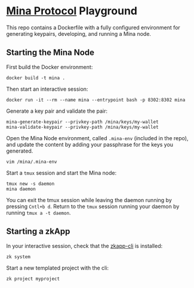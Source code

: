 # [Mina Protocol](https://minaprotocol.com/) Playground

This repo contains a Dockerfile with a fully configured environment for generating keypairs,
developing, and running a Mina node. 

## Starting the Mina Node

First build the Docker environment:

```
docker build -t mina .
```

Then start an interactive session:

```
docker run -it --rm --name mina --entrypoint bash -p 8302:8302 mina
```

Generate a key pair and validate the pair:

```
mina-generate-keypair --privkey-path /mina/keys/my-wallet
mina-validate-keypair --privkey-path /mina/keys/my-wallet
```

Open the Mina Node environment, called `.mina-env` (included in the repo), and update the content by
adding your passphrase for the keys you generated. 

```
vim /mina/.mina-env
```

Start a `tmux` session and start the Mina node:

```
tmux new -s daemon
mina daemon
```

You can exit the tmux session while leaving the daemon running by pressing `Cntl+b d`. Return to the `tmux` session
running your daemon by running `tmux a -t daemon`.

## Starting a zkApp

In your interactive session, check that the [zkapp-cli](https://github.com/o1-labs/zkapp-cli) is installed:

```
zk system
```

Start a new templated project with the cli:

```
zk project myproject
```